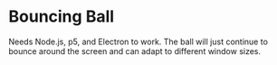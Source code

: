 # Bouncing Ball

Needs Node.js, p5, and Electron to work.
The ball will just continue to bounce around the screen and can adapt to different window sizes. 
